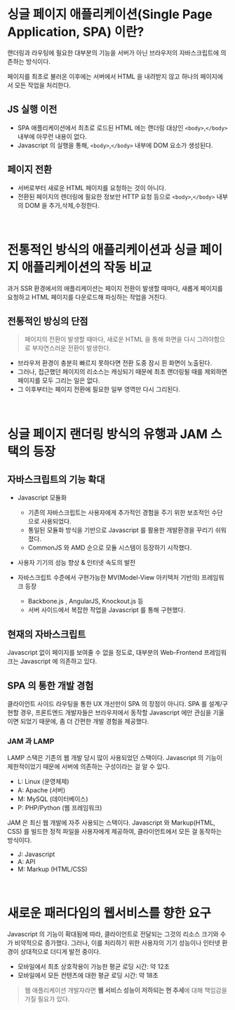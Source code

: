 # 싱글 페이지 애플리케이션(Single Page Application, SPA) 이란?

랜더링과 라우팅에 필요한 대부분의 기능을 서버가 아닌 브라우저의 자바스크립트에 의존하는 방식이다.

페이지를 최초로 불러온 이후에는 서버에서 HTML 을 내려받지 않고 하나의 페이지에서 모든 작업을 처리한다.

## JS 실행 이전
- SPA 애플리케이션에서 최초로 로드된 HTML 에는 랜더링 대상인 `<body>`,`</body>` 내부에 아무런 내용이 없다.
- Javascript 의 실행을 통해, `<body>`,`</body>` 내부에 DOM 요소가 생성된다.

## 페이지 전환
- 서버로부터 새로운 HTML 페이지를 요청하는 것이 아니다.
- 전환된 페이지의 렌더링에 필요한 정보만 HTTP 요청 등으로 `<body>`,`</body>` 내부의 DOM 을 추가,삭제,수정한다.

<br/>

# 전통적인 방식의 애플리케이션과 싱글 페이지 애플리케이션의 작동 비교

과거 SSR 환경에서의 애플리케이션는 페이지 전환이 발생할 때마다, 새롭게 페이지를 요청하고 HTML 페이지를 다운로드해 파싱하는 작업을 거친다.

## 전통적인 방싱의 단점

> 페이지의 전환이 발생할 때마다, 새로운 HTML 을 통해 화면을 다시 그려야함으로 부자연스러운 전환이 발생한다. 

- 브라우저 환경이 충분히 빠르지 못하다면 전환 도중 잠시 흰 화면이 노출된다.
- 그러나, 접근했던 페이지의 리소스는 캐싱되기 때문에 최초 랜더링될 때를 제외하면 페이지를 모두 그리는 일은 없다.
- 그 이후부터는 페이지 전환에 필요한 일부 영역만 다시 그리된다.

<br/>

# 싱글 페이지 랜더링 방식의 유행과 JAM 스택의 등장

## 자바스크립트의 기능 확대

- Javascript 모듈화
  - 기존의 자바스크립트는 사용자에게 추가적인 경험을 주기 위한 보조적인 수단으로 사용되었다.
  - 통일된 모듈화 방식을 기반으로 Javascript 를 활용한 개발환경을 꾸리기 쉬워졌다.
  - CommonJS 와 AMD 순으로 모듈 시스템이 등장하기 시작했다.

- 사용자 기기의 성능 향상 & 인터넷 속도의 발전

- 자바스크립트 수준에서 구현가능한 MV(Model-View 아키텍처 기반의) 프레임워크 등장
  - Backbone.js , AngularJS, Knockout.js 등
  - 서버 사이드에서 복잡한 작업을 Javascript 를 통해 구현했다.

## 현재의 자바스크립트

Javascript 없이 페이지를 보여줄 수 없을 정도로, 대부분의 Web-Frontend 프레임워크는 Javascript 에 의존하고 있다.


## SPA 의 통한 개발 경험

클라이언트 사이드 라우팅을 통한 UX 개선만이 SPA 의 장점이 아니다. 
SPA 를 설계/구현할 경우, 프론트엔드 개발자들은 브라우저에서 동작할 Javascript 에만 관심을 기울이면 되었기 때문에, 좀 더 간편한 개발 경험을 제공했다.


### JAM 과 LAMP

LAMP 스택은 기존의 웹 개발 당시 많이 사용되었던 스택이다. 
Javascript 의 기능이 제한적이었기 때문에 서버에 의존하는 구성이라는 걸 알 수 있다.

- L: Linux (운영체제)
- A: Apache (서버)
- M: MySQL (데이터베이스)
- P: PHP/Python (웹 프레임워크)


JAM 은 최신 웹 개발에 자주 사용되는 스택이다. 
Javascript 와 Markup(HTML, CSS) 를 빌드한 정적 파일을 사용자에게 제공하여, 클라이언트에서 모든 걸 동작하는 방식이다.

- J: Javascript
- A: API
- M: Markup (HTML/CSS)

<br/>

# 새로운 패러다임의 웹서비스를 향한 요구

Javascript 의 기능이 확대됨에 따라, 클라이언트로 전달되는 그것의 리소스 크기와 수가 비약적으로 증가했다.
그러나, 이를 처리하기 위한 사용자의 기기 성능이나 인터넷 환경이 상대적으로 더디게 발전 중이다.

- 모바일에서 최초 상호작용이 가능한 평균 로딩 시간: 약 12초
- 모바일에서 모든 컨텐츠에 대한 평균 로딩 시간: 약 18초

> 웹 애플리케이션 개발자라면 **웹 서비스 성능이 저하되는 현 추세**에 대해 책임감을 가질 필요가 있다.